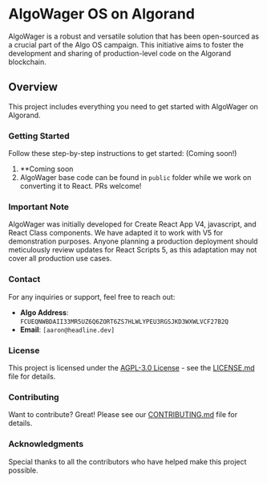 # AlgoWager OS on Algorand

AlgoWager is a robust and versatile solution that has been open-sourced as a crucial part of the Algo OS campaign. This initiative aims to foster the development and sharing of production-level code on the Algorand blockchain.

## Overview

This project includes everything you need to get started with AlgoWager on Algorand.

### Getting Started

Follow these step-by-step instructions to get started:
(Coming soon!)

1. **Coming soon
2. AlgoWager base code can be found in `public` folder while we work on converting it to React. PRs welcome!

### Important Note

AlgoWager was initially developed for Create React App V4, javascript, and React Class components. We have adapted it to work with V5 for demonstration purposes. Anyone planning a production deployment should meticulously review updates for React Scripts 5, as this adaptation may not cover all production use cases.

### Contact

For any inquiries or support, feel free to reach out:

- **Algo Address**: `FCUEQNWBDAII33MR5UZ6Q6ZORT6ZS7HLWLYPEU3RGSJKD3WXWLVCF27B2Q`
- **Email**: `[aaron@headline.dev]`

### License

This project is licensed under the [AGPL-3.0 License](LICENSE) - see the [LICENSE.md](LICENSE.md) file for details.

### Contributing

Want to contribute? Great! Please see our [CONTRIBUTING.md](CONTRIBUTING.md) file for details.

### Acknowledgments

Special thanks to all the contributors who have helped make this project possible.